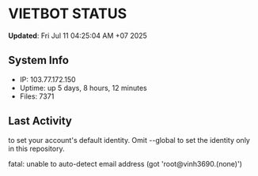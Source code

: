 # VIETBOT STATUS
**Updated**: Fri Jul 11 04:25:04 AM +07 2025

## System Info
- IP: 103.77.172.150
- Uptime: up 5 days, 8 hours, 12 minutes
- Files: 7371

## Last Activity

to set your account's default identity.
Omit --global to set the identity only in this repository.

fatal: unable to auto-detect email address (got 'root@vinh3690.(none)')
